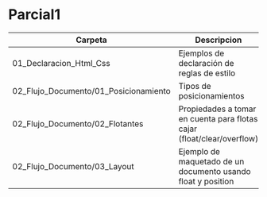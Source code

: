 # Parcial1
Carpeta                              | Descripcion
-------------------------------------|--------------------------------------------
01_Declaracion_Html_Css              | Ejemplos de declaración de reglas de estilo 
02_Flujo_Documento/01_Posicionamiento| Tipos de posicionamientos 
02_Flujo_Documento/02_Flotantes      | Propiedades a tomar en cuenta para flotas cajar (float/clear/overflow) 
02_Flujo_Documento/03_Layout         | Ejemplo de maquetado de un documento usando float y position 
